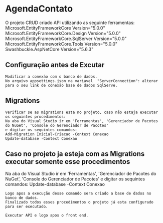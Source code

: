 # AgendaContato

O projeto CRUD criado API utilizando as seguinte ferramentas:
    Microsoft.EntityFrameworkCore Version="5.0.0"
    Microsoft.EntityFrameworkCore.Design Version="5.0.0"
    Microsoft.EntityFrameworkCore.SqlServer Version="5.0.0"
    Microsoft.EntityFrameworkCore.Tools Version="5.0.0"
    Swashbuckle.AspNetCore Version="5.6.3" 

## Configuração antes de Excutar
    Modificar a conexão com o banco de dados. 
    No arquivo appsettings.json na variavel  "ServerConnection": alterar para o seu link de conexão base de dados SqlServe.
  
## Migrations
    Verificar se as migrations esta no projeto, caso não estaja executar os seguintes procedimentos:
    Na aba do Visual Studio ir em 'Ferramentas', 'Gerenciador de Pacotes do NuGet', 'Console do Gerenciador de Pacotes' 
    e digitar os sequintes comandos:
    Add-Migration Inicial-Criacao -Context Conexao
    Update-database -Context Conexao
    
   <h2> Caso no projeto ja esteja com as Migrations executar somente esse procedimentos </h2>
    Na aba do Visual Studio ir em 'Ferramentas', 'Gerenciador de Pacotes do NuGet', 'Console do Gerenciador de Pacotes' e digitar os sequintes comandos:
    Update-database -Context Conexao
    
    Logo apos a execução desse comando sera criado a base de dados no banco de dados.
    Finalizado todos esses procedimentos o projeto já esta configurado para ser executado.
    
    Executar API e logo apos o front end.
